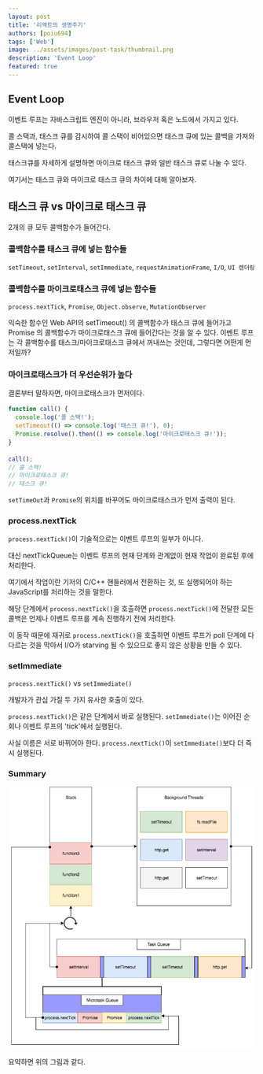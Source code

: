 ```yaml
---
layout: post
title: '리액트의 생명주기'
authors: [poiu694]
tags: ['Web']
image: ../assets/images/post-task/thumbnail.png
description: 'Event Loop'
featured: true
---
```


## Event Loop

이벤트 루프는 자바스크립트 엔진이 아니라, 브라우저 혹은 노드에서 가지고 있다.

콜 스택과, 태스크 큐를 감시하여 콜 스택이 비어있으면 태스크 큐에 있는 콜백을 가져와 콜스택에 넣는다.

태스크큐를 자세하게 설명하면 마이크로 태스크 큐와 일반 태스크 큐로 나눌 수 있다.

여기서는 태스크 큐와 마이크로 태스크 큐의 차이에 대해 알아보자.

## 태스크 큐 vs 마이크로 태스크 큐

2개의 큐 모두 콜백함수가 들어간다.

### 콜백함수를 태스크 큐에 넣는 함수들

`setTimeout`, `setInterval`, `setImmediate`, `requestAnimationFrame`, `I/O`, `UI 렌더링`

### 콜백함수를 마이크로태스크 큐에 넣는 함수들

`process.nextTick`, `Promise`, `Object.observe`, `MutationObserver`

익숙한 함수인 Web API의 setTimeout() 의 콜백함수가 태스크 큐에 들어가고 Promise 의 콜백함수가 마이크로태스크 큐에 들어간다는 것을 알 수 있다. 이벤트 루프는 각 콜백함수를 태스크/마이크로태스크 큐에서 꺼내쓰는 것인데, 그렇다면 어떤게 먼저일까?

### 마이크로태스크가 더 우선순위가 높다

결론부터 말하자면, 마이크로태스크가 먼저이다.

```javascript
function call() {
  console.log('콜 스택!');
  setTimeout(() => console.log('태스크 큐!'), 0);
  Promise.resolve().then(() => console.log('마이크로태스크 큐!'));
}

call();
// 콜 스택!
// 마이크로태스크 큐!
// 태스크 큐!
```

`setTimeOut`과 `Promise`의 위치를 바꾸어도 마이크로태스크가 먼저 출력이 된다.

### process.nextTick

`process.nextTick()`이 기술적으로는 이벤트 루프의 일부가 아니다.

대신 nextTickQueue는 이벤트 루프의 현재 단계와 관계없이 현재 작업이 완료된 후에 처리한다.

여기에서 작업이란 기저의 C/C++ 핸들러에서 전환하는 것, 또 실행되어야 하는 JavaScript를 처리하는 것을 말한다.

해당 단계에서 `process.nextTick()`을 호출하면 `process.nextTick()`에 전달한 모든 콜백은 언제나 이벤트 루프를 계속 진행하기 전에 처리한다.

이 동작 때문에 재귀로 `process.nextTick()`을 호출하면 이벤트 루프가 poll 단계에 다다르는 것을 막아서 I/O가 starving 될 수 있으므로 좋지 않은 상황을 만들 수 있다.

### setImmediate

`process.nextTick()` vs `setImmediate()`

개발자가 관심 가질 두 가지 유사한 호출이 있다.

`process.nextTick()`은 같은 단계에서 바로 실행된다.
`setImmediate()`는 이어진 순회나 이벤트 루프의 'tick'에서 실행된다.

사실 이름은 서로 바뀌어야 한다. `process.nextTick()`이 `setImmediate()`보다 더 즉시 실행된다.

### Summary

![main.png](../assets/images/post-task/main.png)

요약하면 위의 그림과 같다.
